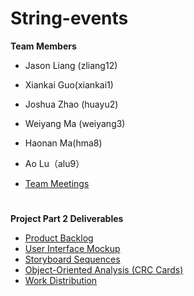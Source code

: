 # String-events
**Team Members**
* Jason Liang (zliang12)
* Xiankai Guo(xiankai1)
* Joshua Zhao (huayu2) 
* Weiyang Ma (weiyang3) 
* Haonan Ma(hma8) 
* Ao Lu（alu9）

* [Team Meetings](https://github.com/CMPUT301F25String/String-events/wiki/Team-Meetings)


#
**Project Part 2 Deliverables**
* [Product Backlog](https://github.com/CMPUT301F25String/String-events/wiki/Product-Backlog)
* [User Interface Mockup](https://github.com/CMPUT301F25String/String-events/wiki/User-Interface-Mockup)
* [Storyboard Sequences](https://github.com/CMPUT301F25String/String-events/wiki/Storyboard-Sequences)
* [Object-Oriented Analysis (CRC Cards)](https://github.com/CMPUT301F25String/String-events/wiki/Object%E2%80%90Oriented-Analysis-(CRC-Cards))
* [Work Distribution](https://github.com/CMPUT301F25String/String-events/wiki/Project-Part-2-Work-Distribution)
